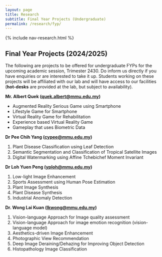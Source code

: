 ```yaml
---
layout: page
title: Research
subtitle: Final Year Projects (Undergraduate)
permalink: /research/fyp/
---
```

{% include nav-research.html  %}

## Final Year Projects (2024/2025)
The following are projects to be offered for undergraduate FYPs for the upcoming academic session, Trimester 2430. Do inform us directly if you have enquiries or are interested to take it up. Students working on these projects will be affiliated with our lab and will have access to our facilities (**hot-desks** are provided at the lab, but subject to availability). 

**Mr. Albert Quek (quek.albert@mmu.edu.my)**
* Augmented Reality Serious Game using Smartphone
* Lifestyle Game for Smartphone
* Virtual Reality Game for Rehabilitation
* Experience based Virtual Reality Game
* Gameplay that uses Biometric Data

**Dr Pee Chih Yang (cypee@mmu.edu.my)**
1) Plant Disease Classification using Leaf Detection
2) Semantic Segmentation and Classification of Tropical Satellite Images
3) Digital Watermarking using Affine Tchebichef Moment Invariant

**Dr Loh Yuen Peng (yploh@mmu.edu.my)**
1) Low-light Image Enhancement
2) Sports Assessment using Human Pose Estimation
3) Plant Image Synthesis
4) Plant Disease Synthesis
5) Industrial Anomaly Detection

**Dr. Wong Lai Kuan (lkwong@mmu.edu.my)**
1) Vision-language Approach for Image quality assessment
2) Vision-language Approach for image emotion recognition (vision-language model)
3) Aesthetics-driven Image Enhancement
4) Photographic View Recommendation
5) Deep Image Deraining/Dehazing for Improving Object Detection
6) Histopathology Image Classification
